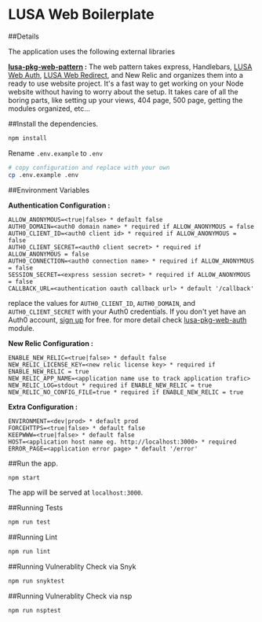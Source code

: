 # LUSA Web Boilerplate

##Details

The application uses the following external libraries

**<a href="https://github.com/EliLillyCo/lusa-pkg-web-pattern">lusa-pkg-web-pattern</a> :** The web pattern takes express, Handlebars, <a href="https://github.com/EliLillyCo/lusa-pkg-web-auth">LUSA Web Auth</a>, <a href="https://github.com/EliLillyCo/lusa-pkg-web-redirects">LUSA Web Redirect</a>, and New Relic and organizes them into a ready to use website project. It's a fast way to get working on your Node website without having to worry about the setup. It takes care of all the boring parts, like setting up your views, 404 page, 500 page, getting the modules organized, etc...


##Install the dependencies.

```bash
npm install
```

Rename `.env.example` to `.env`

```bash
# copy configuration and replace with your own
cp .env.example .env
```

##Environment Variables

**Authentication Configuration :**
  ````
  ALLOW_ANONYMOUS=<true|false> * default false
  AUTH0_DOMAIN=<auth0 domain name> * required if ALLOW_ANONYMOUS = false
  AUTH0_CLIENT_ID=<auth0 client id> * required if ALLOW_ANONYMOUS = false
  AUTH0_CLIENT_SECRET=<auth0 client secret> * required if ALLOW_ANONYMOUS = false
  AUTH0_CONNECTION=<auth0 connection name> * required if ALLOW_ANONYMOUS = false
  SESSION_SECRET=<express session secret> * required if ALLOW_ANONYMOUS = false
  CALLBACK_URL=<authentication oauth callback url> * default '/callback'
 ````
 replace the values for `AUTH0_CLIENT_ID`, `AUTH0_DOMAIN`, and `AUTH0_CLIENT_SECRET` with your Auth0 credentials. If you don't yet have an Auth0 account, [sign up](https://auth0.com/signuo) for free.
  for more detail check <a href="https://github.com/EliLillyCo/lusa-pkg-web-auth">lusa-pkg-web-auth</a> module.

**New Relic Configuration :**
  ````
  ENABLE_NEW_RELIC=<true|false> * default false
  NEW_RELIC_LICENSE_KEY=<new relic license key> * required if ENABLE_NEW_RELIC = true
  NEW_RELIC_APP_NAME=<application name use to track application trafic> 
  NEW_RELIC_LOG=stdout * required if ENABLE_NEW_RELIC = true
  NEW_RELIC_NO_CONFIG_FILE=true * required if ENABLE_NEW_RELIC = true
  ````
**Extra Configuration :**
 ````
 ENVIRONMENT=<dev|prod> * default prod
 FORCEHTTPS=<true|false> * default false
 KEEPWWW=<true|false> * default false
 HOST=<application host name eg. http://localhost:3000> * required 
 ERROR_PAGE=<application error page> * default '/error'
 ````

##Run the app.

```bash
npm start
```

The app will be served at `localhost:3000`.

##Running Tests
```bash
npm run test
```

##Running Lint
```bash
npm run lint
```

##Running Vulnerablity Check via Snyk
```bash
npm run snyktest
```

##Running Vulnerablity Check via nsp
```bash
npm run nsptest
```

